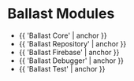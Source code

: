 ---
---

# Ballast Modules

- {{ 'Ballast Core' | anchor }}
- {{ 'Ballast Repository' | anchor }}
- {{ 'Ballast Firebase' | anchor }}
- {{ 'Ballast Debugger' | anchor }} 
- {{ 'Ballast Test' | anchor }}
